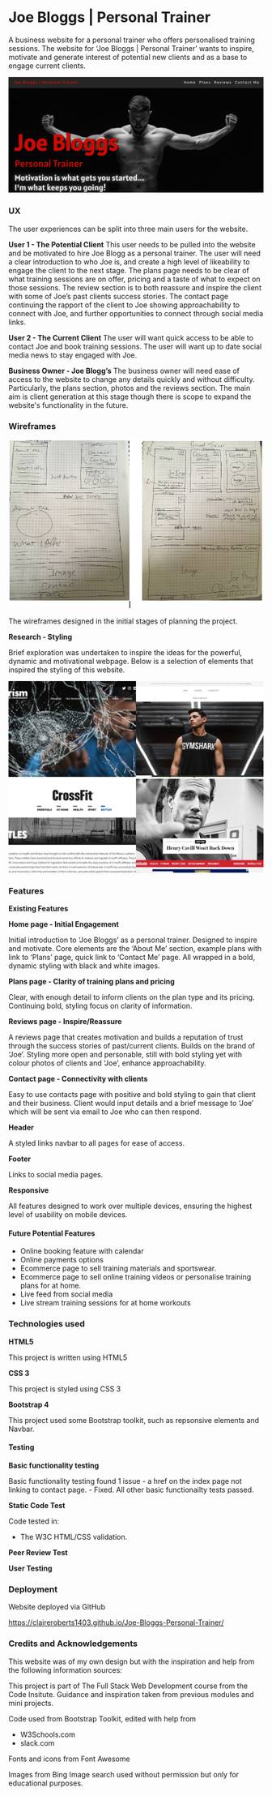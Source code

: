 # Joe Bloggs | Personal Trainer

A business website for a personal trainer who offers personalised training sessions. 
The website for ‘Joe Bloggs | Personal Trainer’ wants to inspire, motivate and generate interest of potential new clients and as a base to engage current clients.

 ![Image of landing page](https://github.com/ClaireRoberts1403/Joe-Bloggs-Personal-Trainer/blob/master/images/landingpage.png)
 
### UX

The user experiences can be split into three main users for the website.

**User 1 - The Potential Client**
This user needs to be pulled into the website and be motivated to hire Joe Blogg as a personal trainer. The user will need a clear introduction to who Joe is, and create a high level of likeability to engage the client to the next stage. The plans page needs to be clear of what training sessions are on offer, pricing and a taste of what to expect on those sessions. The review section is to both reassure and inspire the client with some of Joe’s past clients success stories. The contact page continuing the rapport of the client to Joe showing approachability to connect with Joe, and further opportunities to connect through social media links.

**User 2 - The Current Client**
The user will want quick access to be able to contact Joe and book training sessions. The user will want up to date social media news to stay engaged with Joe.

**Business Owner - Joe Blogg’s**
The business owner will need ease of access to the website to change any details quickly and without difficulty. Particularly, the plans section, photos and the reviews section. The main aim is client generation at this stage though there is scope to expand the website's functionality in the future.   
 
### Wireframes   
 
 

 ![Image of wire frames](https://github.com/ClaireRoberts1403/Joe-Bloggs-Personal-Trainer/blob/master/images/wireframes.png)

 

 

 
 
 
 
 
 

 
The wireframes designed in the initial stages of planning the project.

**Research - Styling**

Brief exploration was undertaken to inspire the ideas for the powerful, dynamic and motivational webpage. Below is a selection of elements that inspired the styling of this website.

![Image of inspiration college ](https://github.com/ClaireRoberts1403/Joe-Bloggs-Personal-Trainer/blob/master/images/inspirationcollege.jpg)





### Features

**Existing Features**


**Home page - Initial Engagement**

Initial introduction to ‘Joe Bloggs’ as a personal trainer. Designed to inspire and motivate. Core elements are the ‘About Me’ section, example plans with link to ‘Plans’ page, quick link to ‘Contact Me’ page. All wrapped in a bold, dynamic styling with black and white images. 

**Plans page - Clarity of training plans and pricing**

Clear, with enough detail to inform clients on the plan type and its pricing. Continuing bold, styling focus on clarity of information.

**Reviews page - Inspire/Reassure**

A reviews page that creates motivation and builds a reputation of trust through the success stories of past/current clients. Builds on the brand of ‘Joe’. Styling more open and personable, still with bold styling yet with colour photos of clients and ‘Joe’, enhance approachability.

**Contact page - Connectivity with clients**

Easy to use contacts page with positive and bold styling to gain that client and their business. Client would input details and a brief message to ‘Joe’ which will be sent via email to Joe who can then respond. 

**Header**

A styled links navbar to all pages for ease of access.

**Footer**

Links to social media pages.

**Responsive**

All features designed to work over multiple devices, ensuring the highest level of usability on mobile devices.  

 
#### Future Potential Features

* Online booking feature with calendar 
* Online payments options
* Ecommerce page to sell training materials and sportswear.
* Ecommerce page to sell online training videos or personalise training plans for at home.
* Live feed from social media
* Live stream training sessions for at home workouts



### Technologies used

**HTML5**

This project is written using HTML5

**CSS 3**

This project is styled using CSS 3

**Bootstrap 4**

This project used some Bootstrap toolkit, such as repsonsive elements and Navbar.

#### Testing

**Basic functionality testing**

Basic functionality testing found 1 issue - a href on the index page not linking to contact page. - Fixed.
All other basic functionailty tests passed.

**Static Code Test**

Code tested in:

 * The W3C HTML/CSS validation.
 
**Peer Review Test**

**User Testing**



### Deployment

Website deployed via GitHub

https://claireroberts1403.github.io/Joe-Bloggs-Personal-Trainer/


### Credits and Acknowledgements

This website was of my own design but with the inspiration and help from the following information sources:

This project is part of The Full Stack Web Development course from the Code Insitute.
Guidance and inspiration taken from previous modules and mini projects.

Code used from Bootstrap Toolkit, edited with help from 
*  W3Schools.com
*  slack.com

Fonts and icons from Font Awesome

Images from Bing Image search used without permission but only for educational purposes.
  



